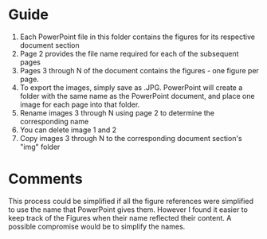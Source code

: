 # Guide

1. Each PowerPoint file in this folder contains the figures for its respective document section
2. Page 2 provides the file name required for each of the subsequent pages
3. Pages 3 through N of the document contains the figures - one figure per page.
4. To export the images, simply save as .JPG. PowerPoint will create a folder with the same name as the PowerPoint document, and place one image for each page into that folder.
5. Rename images 3 through N using page 2 to determine the corresponding name
6. You can delete image 1 and 2
7. Copy images 3 through N to the corresponding document section's "img" folder

# Comments
This process could be simplified if all the figure references were simplified to use the name that PowerPoint gives them.  However I found it easier to keep track of the Figures when their name reflected their content.  A possible compromise would be to simplify the names.
